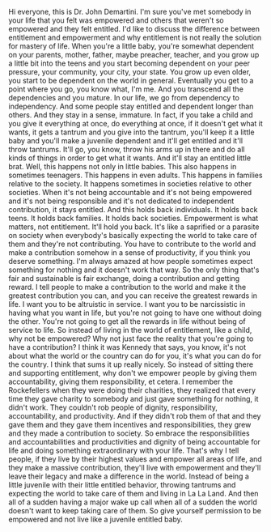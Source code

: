  Hi everyone, this is Dr. John Demartini. I'm sure you've met somebody in your life that you felt was empowered and others that weren't so empowered and they felt entitled. I'd like to discuss the difference between entitlement and empowerment and why entitlement is not really the solution for mastery of life. When you're a little baby, you're somewhat dependent on your parents, mother, father, maybe preacher, teacher, and you grow up a little bit into the teens and you start becoming dependent on your peer pressure, your community, your city, your state. You grow up even older, you start to be dependent on the world in general. Eventually you get to a point where you go, you know what, I'm me. And you transcend all the dependencies and you mature. In our life, we go from dependency to independency. And some people stay entitled and dependent longer than others. And they stay in a sense, immature. In fact, if you take a child and you give it everything at once, do everything at once, if it doesn't get what it wants, it gets a tantrum and you give into the tantrum, you'll keep it a little baby and you'll make a juvenile dependent and it'll get entitled and it'll throw tantrums. It'll go, you know, throw his arms up in there and do all kinds of things in order to get what it wants. And it'll stay an entitled little brat. Well, this happens not only in little babies. This also happens in sometimes teenagers. This happens in even adults. This happens in families relative to the society. It happens sometimes in societies relative to other societies. When it's not being accountable and it's not being empowered and it's not being responsible and it's not dedicated to independent contribution, it stays entitled. And this holds back individuals. It holds back teens. It holds back families. It holds back societies. Empowerment is what matters, not entitlement. It'll hold you back. It's like a saprified or a parasite on society when everybody's basically expecting the world to take care of them and they're not contributing. You have to contribute to the world and make a contribution somehow in a sense of productivity, if you think you deserve something. I'm always amazed at how people sometimes expect something for nothing and it doesn't work that way. So the only thing that's fair and sustainable is fair exchange, doing a contribution and getting reward. I tell people to make a contribution to the world and make it the greatest contribution you can, and you can receive the greatest rewards in life. I want you to be altruistic in service. I want you to be narcissistic in having what you want in life, but you're not going to have one without doing the other. You're not going to get all the rewards in life without being of service to life. So instead of living in the world of entitlement, like a child, why not be empowered? Why not just face the reality that you're going to have a contribution? I think it was Kennedy that says, you know, it's not about what the world or the country can do for you, it's what you can do for the country. I think that sums it up really nicely. So instead of sitting there and supporting entitlement, why don't we empower people by giving them accountability, giving them responsibility, et cetera. I remember the Rockefellers when they were doing their charities, they realized that every time they gave charity to somebody and just gave something for nothing, it didn't work. They couldn't rob people of dignity, responsibility, accountability, and productivity. And if they didn't rob them of that and they gave them and they gave them incentives and responsibilities, they grew and they made a contribution to society. So embrace the responsibilities and accountabilities and productivities and dignity of being accountable for life and doing something extraordinary with your life. That's why I tell people, if they live by their highest values and empower all areas of life, and they make a massive contribution, they'll live with empowerment and they'll leave their legacy and make a difference in the world. Instead of being a little juvenile with their little entitled behavior, throwing tantrums and expecting the world to take care of them and living in La La Land. And then all of a sudden having a major wake up call when all of a sudden the world doesn't want to keep taking care of them. So give yourself permission to be empowered and not live like a juvenile entitled baby.